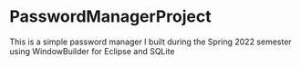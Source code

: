 # PasswordManagerProject
This is a simple password manager I built during the Spring 2022 semester using WindowBuilder for Eclipse and SQLite
